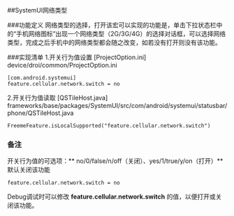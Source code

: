 ##SystemUI网络类型

###功能定义
网络类型的选择，打开该宏可以实现的功能是，单击下拉状态栏中的“手机网络图标”出现一个网络类型（2G/3G/4G）的选择对话框，可以选择网络类型，完成之后手机中的网络类型都会随之改变，如若没有打开则没有该功能。

###实现清单
1.开关行为值设置
[ProjectOption.ini]
device/droi/common/ProjectOption.ini

    [com.android.systemui]
    feature.cellular.network.switch = no

2.开关行为值读取
[QSTileHost.java]
frameworks/base/packages/SystemUI/src/com/android/systemui/statusbar/phone/QSTileHost.java

    FreemeFeature.isLocalSupported("feature.cellular.network.switch")

### 备注
开关行为值的可选项：** no/0/false/n/off（关闭）、yes/1/true/y/on（打开）**
默认关闭该功能

    feature.cellular.network.switch = no

Debug调试时可以修改 **feature.cellular.network.switch** 的值，以便打开或关闭该功能。